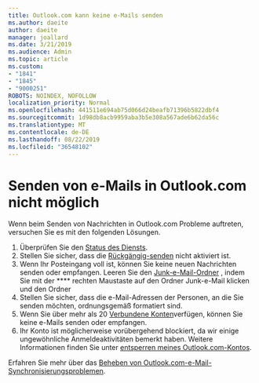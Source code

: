 ```yaml
---
title: Outlook.com kann keine e-Mails senden
ms.author: daeite
author: daeite
manager: joallard
ms.date: 3/21/2019
ms.audience: Admin
ms.topic: article
ms.custom:
- "1841"
- "1845"
- "9000251"
ROBOTS: NOINDEX, NOFOLLOW
localization_priority: Normal
ms.openlocfilehash: 441511e694ab75d066d24beafb71396b5822dbf4
ms.sourcegitcommit: 1d98db8acb9959aba3b5e308a567ade6b62da56c
ms.translationtype: MT
ms.contentlocale: de-DE
ms.lasthandoff: 08/22/2019
ms.locfileid: "36548102"
---
```

# <a name="cant-send-email-in-outlookcom"></a>Senden von e-Mails in Outlook.com nicht möglich

Wenn beim Senden von Nachrichten in Outlook.com Probleme auftreten, versuchen Sie es mit den folgenden Lösungen.

1. Überprüfen Sie den [Status des Diensts](https://go.microsoft.com/fwlink/p/?linkid=837482).
1. Stellen Sie sicher, dass die [Rückgängig-senden](https://outlook.live.com/mail/options/mail/messageContent/undoSend) nicht aktiviert ist.
1. Wenn Ihr Posteingang voll ist, können Sie keine neuen Nachrichten senden oder empfangen. Leeren Sie den [Junk-e-Mail-Ordner](https://outlook.live.com/mail/junkemail) , indem Sie mit der **** rechten Maustaste auf den Ordner Junk-e-Mail klicken und den Ordner
1. Stellen Sie sicher, dass die e-Mail-Adressen der Personen, an die Sie senden möchten, ordnungsgemäß formatiert sind.
1. Wenn Sie über mehr als 20 [Verbundene Konten](https://outlook.live.com/mail/options/mail/accounts/connected)verfügen, können Sie keine e-Mails senden oder empfangen.
1. Ihr Konto ist möglicherweise vorübergehend blockiert, da wir einige ungewöhnliche Anmeldeaktivitäten bemerkt haben. Weitere Informationen finden Sie unter [entsperren meines Outlook.com-Kontos](https://support.office.com/article/f4ad2701-d166-4d8b-8a6a-9af2a1f8a4c4?wt.mc_id=Office_Outlook_com_Alchemy).

Erfahren Sie mehr über das [Beheben von Outlook.com-e-Mail-Synchronisierungsproblemen](https://support.office.com/article/d39e3341-8d79-4bf1-b3c7-ded602233642?wt.mc_id=Office_Outlook_com_Alchemy).